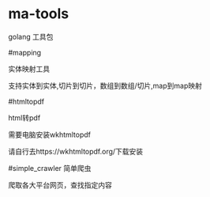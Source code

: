 # ma-tools

golang 工具包

#mapping

实体映射工具

支持实体到实体,切片到切片，数组到数组/切片,map到map映射

#htmltopdf

html转pdf

需要电脑安装wkhtmltopdf

请自行去https://wkhtmltopdf.org/下载安装

#simple_crawler  简单爬虫

爬取各大平台网页，查找指定内容
